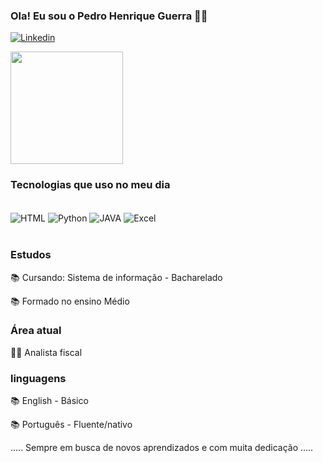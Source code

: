 ### Ola! Eu sou o Pedro Henrique Guerra 🧑‍💻

[![Linkedin](https://img.shields.io/badge/LinkedIn-0077B5?style=for-the-badge&logo=linkedin&logoColor=white)](https://www.linkedin.com/in/pedro-henrique-guerra-19937a1a2)


<div>
<img height= "180cm" src="https://github-readme-stats.vercel.app/api?username=PedroGuerra01&show_icons=true&theme=dracula"
  </div>

### Tecnologias que uso no meu dia

<div style="display: inline_block"><br/>

  <img align= "center" alt="HTML" src="https://img.shields.io/badge/HTML-239120?style=for-the-badge&logo=html5&logoColor=white"/>
  <img align= "center" alt="Python" src="https://img.shields.io/badge/Python-14354C?style=for-the-badge&logo=python&logoColor=white"/>
  <img align= "center" alt="JAVA" src="https://img.shields.io/badge/Java-ED8B00?style=for-the-badge&logo=openjdk&logoColor=white"/>
  <img align= "center" alt="Excel" src="https://img.shields.io/badge/Microsoft_Excel-217346?style=for-the-badge&logo=microsoft-excel&logoColor=white"/>
  
</div><br/>

###  Estudos
📚     Cursando: Sistema de informação - Bacharelado

📚     Formado no ensino Médio

###  Área atual 
👨‍💻     Analista fiscal

###  linguagens
📚     English - Básico

📚     Português - Fluente/nativo

..... Sempre em busca de novos aprendizados e com muita dedicação .....




